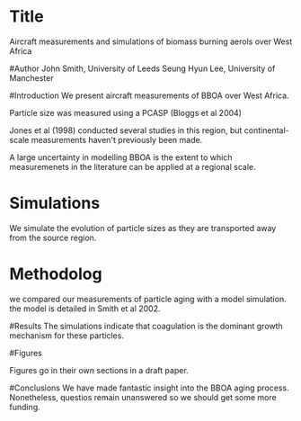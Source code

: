
# Title

Aircraft measurements and simulations of biomass burning aerols over West Africa

#Author
John Smith, University of Leeds
Seung Hyun Lee, University of Manchester

#Introduction
We present aircraft measurements of BBOA over West Africa.

Particle size was measured using a PCASP (Bloggs et al 2004)

Jones et al (1998) conducted several studies in this region,
but continental-scale measurements haven't previously been made.

A large uncertainty in modelling BBOA is the extent to which 
measuremenets in the literature can be applied at a regional
scale. 

# Simulations
We simulate the evolution of particle sizes as they are transported 
away from the source region. 

# Methodolog
we compared our measurements of particle aging with a model simulation.
the model is detailed in Smith et al 2002.

#Results
The simulations indicate that coagulation is the dominant growth
mechanism for these particles. 

#Figures

Figures go in their own sections in a draft paper. 

#Conclusions
We have made fantastic insight into the BBOA aging process. Nonetheless, 
questios remain unanswered so we should get some more funding.
